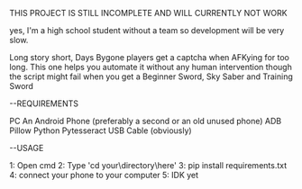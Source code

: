 THIS PROJECT IS STILL INCOMPLETE AND WILL CURRENTLY NOT WORK

yes, I'm a high school student without a team so development will be very slow. 

Long story short, Days Bygone players get a captcha when AFKying for too long. This one helps you automate it without any human intervention though the script might fail when you get a Beginner Sword, Sky Saber and Training Sword


--REQUIREMENTS

PC
An Android Phone (preferably a second or an old unused phone)
ADB
Pillow
Python
Pytesseract
USB Cable (obviously)

--USAGE

1: Open cmd
2: Type 'cd your\directory\here'
3: pip install requirements.txt
4: connect your phone to your computer
5: IDK yet
